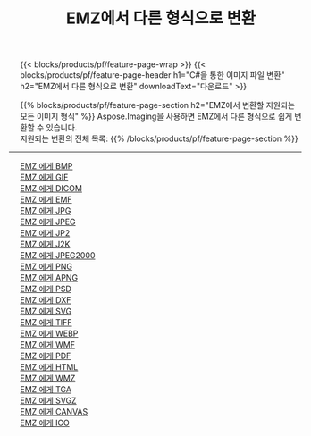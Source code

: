 ﻿---
title: EMZ에서 다른 형식으로 변환 
weight: 3920
url: /ko/java/conversion/from/emz 
lang: ko
langdirlevel: 2
locales: zh-hans,ja,it,ru,de,es,fr,nl,id,lt,pl,pt,vi,tr,ko,zh-hant,ar,hi,th,sv,cs,uk,he
description: Aspose.Imaging을 사용하면 EMZ에서 다른 형식으로 쉽게 변환할 수 있습니다.
---

{{< blocks/products/pf/feature-page-wrap >}}
{{< blocks/products/pf/feature-page-header h1="C#을 통한 이미지 파일 변환" h2="EMZ에서 다른 형식으로 변환" downloadText="다운로드" >}}


{{% blocks/products/pf/feature-page-section  h2="EMZ에서 변환할 지원되는 모든 이미지 형식" %}}
Aspose.Imaging을 사용하면 EMZ에서 다른 형식으로 쉽게 변환할 수 있습니다.
<br/>
지원되는 변환의 전체 목록:
{{% /blocks/products/pf/feature-page-section %}}
<div class="container-fluid productfamilypage bg-gray">
    <div class="convertypes bg-gray agp-content section">
        <div class="container">
		<hr style="margin-left:-20px;"/>
		<div class="row other-converters">
		    <div class='col-md-2 other-converter remove-lp remove-rp'><a href="/imaging/ko/java/conversion/emz-to-bmp" >EMZ 에게 BMP</a></div><div class='col-md-2 other-converter remove-lp remove-rp'><a href="/imaging/ko/java/conversion/emz-to-gif" >EMZ 에게 GIF</a></div><div class='col-md-2 other-converter remove-lp remove-rp'><a href="/imaging/ko/java/conversion/emz-to-dicom" >EMZ 에게 DICOM</a></div><div class='col-md-2 other-converter remove-lp remove-rp'><a href="/imaging/ko/java/conversion/emz-to-emf" >EMZ 에게 EMF</a></div><div class='col-md-2 other-converter remove-lp remove-rp'><a href="/imaging/ko/java/conversion/emz-to-jpg" >EMZ 에게 JPG</a></div><div class='col-md-2 other-converter remove-lp remove-rp'><a href="/imaging/ko/java/conversion/emz-to-jpeg" >EMZ 에게 JPEG</a></div><div class='col-md-2 other-converter remove-lp remove-rp'><a href="/imaging/ko/java/conversion/emz-to-jp2" >EMZ 에게 JP2</a></div><div class='col-md-2 other-converter remove-lp remove-rp'><a href="/imaging/ko/java/conversion/emz-to-j2k" >EMZ 에게 J2K</a></div><div class='col-md-2 other-converter remove-lp remove-rp'><a href="/imaging/ko/java/conversion/emz-to-jpeg2000" >EMZ 에게 JPEG2000</a></div><div class='col-md-2 other-converter remove-lp remove-rp'><a href="/imaging/ko/java/conversion/emz-to-png" >EMZ 에게 PNG</a></div><div class='col-md-2 other-converter remove-lp remove-rp'><a href="/imaging/ko/java/conversion/emz-to-apng" >EMZ 에게 APNG</a></div><div class='col-md-2 other-converter remove-lp remove-rp'><a href="/imaging/ko/java/conversion/emz-to-psd" >EMZ 에게 PSD</a></div><div class='col-md-2 other-converter remove-lp remove-rp'><a href="/imaging/ko/java/conversion/emz-to-dxf" >EMZ 에게 DXF</a></div><div class='col-md-2 other-converter remove-lp remove-rp'><a href="/imaging/ko/java/conversion/emz-to-svg" >EMZ 에게 SVG</a></div><div class='col-md-2 other-converter remove-lp remove-rp'><a href="/imaging/ko/java/conversion/emz-to-tiff" >EMZ 에게 TIFF</a></div><div class='col-md-2 other-converter remove-lp remove-rp'><a href="/imaging/ko/java/conversion/emz-to-webp" >EMZ 에게 WEBP</a></div><div class='col-md-2 other-converter remove-lp remove-rp'><a href="/imaging/ko/java/conversion/emz-to-wmf" >EMZ 에게 WMF</a></div><div class='col-md-2 other-converter remove-lp remove-rp'><a href="/imaging/ko/java/conversion/emz-to-pdf" >EMZ 에게 PDF</a></div><div class='col-md-2 other-converter remove-lp remove-rp'><a href="/imaging/ko/java/conversion/emz-to-html" >EMZ 에게 HTML</a></div><div class='col-md-2 other-converter remove-lp remove-rp'><a href="/imaging/ko/java/conversion/emz-to-wmz" >EMZ 에게 WMZ</a></div><div class='col-md-2 other-converter remove-lp remove-rp'><a href="/imaging/ko/java/conversion/emz-to-tga" >EMZ 에게 TGA</a></div><div class='col-md-2 other-converter remove-lp remove-rp'><a href="/imaging/ko/java/conversion/emz-to-svgz" >EMZ 에게 SVGZ</a></div><div class='col-md-2 other-converter remove-lp remove-rp'><a href="/imaging/ko/java/conversion/emz-to-canvas" >EMZ 에게 CANVAS</a></div><div class='col-md-2 other-converter remove-lp remove-rp'><a href="/imaging/ko/java/conversion/emz-to-ico" >EMZ 에게 ICO</a></div>
                </div>
        </div>
    </div>
</div>
<br/>

